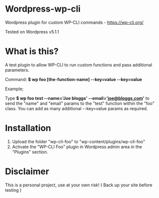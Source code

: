 # Wordpress-wp-cli
Wordpress plugin for custom WP-CLI commands - https://wp-cli.org/

Tested on Wordpress v5.1.1

# What is this?

A test plugin to allow WP-CLI to run custom functions and pass additional parameters.

Command: **$ wp foo [the-function-name] --key=value --key=value**

Example; 

Type **$ wp foo test --name='Joe bloggs' --email='joe@bloggs.com'** to send the "name" and "email" params to the "test" function within the "foo" class. You can add as many additional --key=value params as required.

# Installation

1) Upload the folder "wp-cli-foo" to "wp-content/plugins/wp-cli-foo"
2) Activate the "WP-CLI Foo" plugin in Wordpress admin area in the "Plugins" section.

# Disclaimer

This is a personal project, use at your own risk! ( Back up your site before testing )


